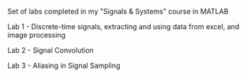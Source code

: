 Set of labs completed in my "Signals &amp; Systems" course in MATLAB

Lab 1 - Discrete-time signals, extracting and using data from excel, and image processing

Lab 2 - Signal Convolution

Lab 3 - Aliasing in Signal Sampling
